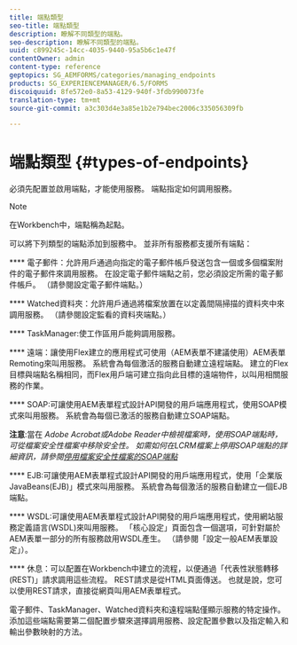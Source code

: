 ```yaml
---
title: 端點類型
seo-title: 端點類型
description: 瞭解不同類型的端點。
seo-description: 瞭解不同類型的端點。
uuid: c899245c-14cc-4035-9440-95a5b6c1e47f
contentOwner: admin
content-type: reference
geptopics: SG_AEMFORMS/categories/managing_endpoints
products: SG_EXPERIENCEMANAGER/6.5/FORMS
discoiquuid: 8fe572e0-8a53-4129-940f-3fdb990073fe
translation-type: tm+mt
source-git-commit: a3c303d4e3a85e1b2e794bec2006c335056309fb

---
```



# 端點類型 {#types-of-endpoints}

必須先配置並啟用端點，才能使用服務。 端點指定如何調用服務。

>[!NOTE]
>
>在Workbench中，端點稱為起點。

可以將下列類型的端點添加到服務中。 並非所有服務都支援所有端點：

**** 電子郵件：允許用戶通過向指定的電子郵件帳戶發送包含一個或多個檔案附件的電子郵件來調用服務。 在設定電子郵件端點之前，您必須設定所需的電子郵件帳戶。 （請參閱設定電子郵件端點。）

**** Watched資料夾：允許用戶通過將檔案放置在以定義間隔掃描的資料夾中來調用服務。 （請參閱設定監看的資料夾端點。）

**** TaskManager:使工作區用戶能夠調用服務。

**** 遠端：讓使用Flex建立的應用程式可使用（AEM表單不建議使用）AEM表單Remoting來叫用服務。 系統會為每個激活的服務自動建立遠程端點。 建立的Flex目標與端點名稱相同，而Flex用戶端可建立指向此目標的遠端物件，以叫用相關服務的作業。

**** SOAP:可讓使用AEM表單程式設計API開發的用戶端應用程式，使用SOAP模式來叫用服務。 系統會為每個已激活的服務自動建立SOAP端點。

**注意**:當在 *Adobe Acrobat或Adobe Reader中檢視檔案時，使用SOAP端點時，可從檔案安全性檔案中移除安全性。 如需如何在LCRM檔案上停用SOAP端點的詳細資訊，請參閱[停用檔案安全性檔案的SOAP端點](/help/forms/using/admin-help/configuring-client-server-options.md#disable-soap-endpoints-for-document-security-documents)*

**** EJB:可讓使用AEM表單程式設計API開發的用戶端應用程式，使用「企業版JavaBeans(EJB)」模式來叫用服務。 系統會為每個激活的服務自動建立一個EJB端點。

**** WSDL:可讓使用AEM表單程式設計API開發的用戶端應用程式，使用網站服務定義語言(WSDL)來叫用服務。 「核心設定」頁面包含一個選項，可針對屬於AEM表單一部分的所有服務啟用WSDL產生。 （請參閱「設定一般AEM表單設定」）。

**** 休息：可以配置在Workbench中建立的流程，以便通過「代表性狀態轉移(REST)」請求調用這些流程。 REST請求是從HTML頁面傳送。 也就是說，您可以使用REST請求，直接從網頁叫用AEM表單程式。

電子郵件、TaskManager、Watched資料夾和遠程端點僅顯示服務的特定操作。 添加這些端點需要第二個配置步驟來選擇調用服務、設定配置參數以及指定輸入和輸出參數映射的方法。

